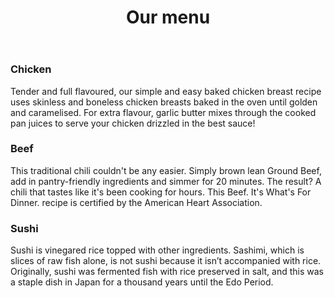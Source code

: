 
<html lang="en">

<head>
	<meta charset="utf-8">
	<meta name="viewport" content="width=device-width, initial-scale-1">
	<title>Assignment solution module 2</title>
	<link rel="stylesheet" type="text/css" href="module.css">
</head>
<body>
	<header>
	<h1>Our menu</h1>
	</header>
<div class="row">
	<div class="col-lg-4 col-md-6 col-sm-12">
<section class="box">
	<h3 class="title">Chicken</h3>
	<p>Tender and full flavoured, our simple and easy baked chicken breast recipe uses skinless and boneless chicken breasts baked in the oven until golden and caramelised. For extra flavour, garlic butter mixes through the cooked pan juices to serve your chicken drizzled in the best sauce!</p>
</section>
</div>


<div class="col-lg-4 col-md-6 col-sm-12">
	<section class="box1">
		<h3  class="title">Beef</h3>
		<p>This traditional chili couldn't be any easier. Simply brown lean Ground Beef, add in pantry-friendly ingredients and simmer for 20 minutes. The result? A chili that tastes like it's been cooking for hours. This Beef. It's What's For Dinner. recipe is certified by the American Heart Association.</p>
	</section>
</div>

<div class="col-lg-4 col-md-6 col-sm-12">	
	<section class="box2">
		<h3 class="title">Sushi</h3>
		<p>Sushi is vinegared rice topped with other ingredients. Sashimi, which is slices of raw fish alone, is not sushi because it isn’t accompanied with rice. Originally, sushi was fermented fish with rice preserved in salt, and this was a staple dish in Japan for a thousand years until the Edo Period.</p>
	</section>
</div>
</div>



</body>
</html>
